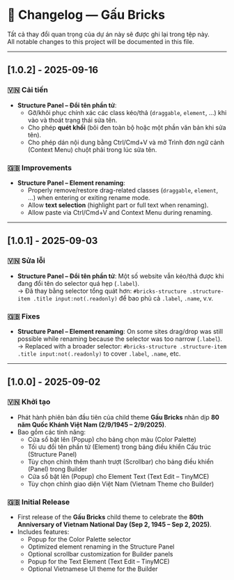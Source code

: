 # 📑 Changelog — Gấu Bricks

Tất cả thay đổi quan trọng của dự án này sẽ được ghi lại trong tệp này.  
All notable changes to this project will be documented in this file.

---

## [1.0.2] - 2025-09-16

### 🇻🇳 Cải tiến  
- **Structure Panel – Đổi tên phần tử**:
    - Gỡ/khôi phục chính xác các class kéo/thả (`draggable`, `element`, …) khi vào và thoát trạng thái sửa tên.
    - Cho phép **quét khối** (bôi đen toàn bộ hoặc một phần văn bản khi sửa tên).
    - Cho phép dán nội dung bằng Ctrl/Cmd+V và mở Trình đơn ngữ cảnh (Context Menu) chuột phải trong lúc sửa tên.

### 🇬🇧 Improvements  
- **Structure Panel – Element renaming**:
    - Properly remove/restore drag-related classes (`draggable`, `element`, …) when entering or exiting rename mode.
    - Allow **text selection** (highlight part or full text when renaming).
    - Allow paste via Ctrl/Cmd+V and Context Menu during renaming.

---

## [1.0.1] - 2025-09-03

### 🇻🇳 Sửa lỗi
- **Structure Panel – Đổi tên phần tử**: Một số website vẫn kéo/thả được khi đang đổi tên do selector quá hẹp (`.label`).  
  → Đã thay bằng selector tổng quát hơn: `#bricks-structure .structure-item .title input:not(.readonly)` để bao phủ cả `.label`, `.name`, v.v.

### 🇬🇧 Fixes
- **Structure Panel – Element renaming**: On some sites drag/drop was still possible while renaming because the selector was too narrow (`.label`).  
  → Replaced with a broader selector: `#bricks-structure .structure-item .title input:not(.readonly)` to cover `.label`, `.name`, etc.

---

## [1.0.0] - 2025-09-02

### 🇻🇳 Khởi tạo
- Phát hành phiên bản đầu tiên của child theme **Gấu Bricks** nhân dịp **80 năm Quốc Khánh Việt Nam (2/9/1945 – 2/9/2025)**.  
- Bao gồm các tính năng:
  - Cửa sổ bật lên (Popup) cho bảng chọn màu (Color Palette)  
  - Tối ưu đổi tên phần tử (Element) trong bảng điều khiển Cấu trúc (Structure Panel)  
  - Tùy chọn chỉnh thêm thanh trượt (Scrollbar) cho bảng điều khiển (Panel) trong Builder  
  - Cửa sổ bật lên (Popup) cho Element Text (Text Edit – TinyMCE)  
  - Tùy chọn chỉnh giao diện Việt Nam (Vietnam Theme cho Builder)  

### 🇬🇧 Initial Release
- First release of the **Gấu Bricks** child theme to celebrate the **80th Anniversary of Vietnam National Day (Sep 2, 1945 – Sep 2, 2025)**.  
- Includes features:
  - Popup for the Color Palette selector  
  - Optimized element renaming in the Structure Panel  
  - Optional scrollbar customization for Builder panels  
  - Popup for the Text Element (Text Edit – TinyMCE)  
  - Optional Vietnamese UI theme for the Builder
